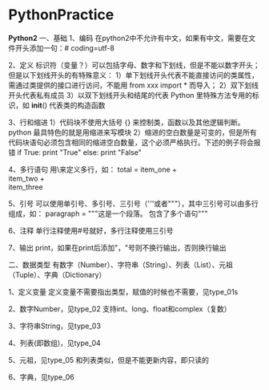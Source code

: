 # PythonPractice
**************************Python2**************************
一、基础
1、编码
在python2中不允许有中文，如果有中文，需要在文件开头添加一句：# coding=utf-8

2、定义
标识符（变量？）可以包括字母、数字和下划线，但是不能以数字开头；
但是以下划线开头的有特殊意义：
 1）单下划线开头代表不能直接访问的类属性，需通过类提供的接口进行访问，不能用 from xxx import * 而导入；
 2）双下划线开头代表私有成员
 3）以双下划线开头和结尾的代表 Python 里特殊方法专用的标识，如 __init__() 代表类的构造函数
 
 3、行和缩进
 1）代码块不使用大括号 {} 来控制类，函数以及其他逻辑判断。python 最具特色的就是用缩进来写模块
 2）缩进的空白数量是可变的，但是所有代码块语句必须包含相同的缩进空白数量，这个必须严格执行。下述的例子将会报错
 if True:
    print "True"
else:
  print "False"
  
 4、多行语句
 用\来定义多行，如：
 total = item_one + \
        item_two + \
        item_three
 
 
 5、引号
 可以使用单引号、多引号、三引号（'''或者"""），其中三引号可以由多行组成，如：
 paragraph = """这是一个段落。
包含了多个语句"""

6、注释
单行注释使用#号就好，多行注释使用三引号

7、输出
print，如果在print后添加"，"号则不换行输出，否则换行输出

二、数据类型
有数字（Number）、字符串（String）、列表（List）、元祖（Tuple）、字典（Dictionary）

1、定义变量
定义变量不需要指出类型，赋值的时候也不需要，见type_01s

2、数字Number，见type_02
支持int、long、float和complex（复数）

3、字符串String，见type_03

4、列表(即数组)，见type_04

5、元祖，见type_05
和列表类似，但是不能更新内容，即只读的

6、字典，见type_06
